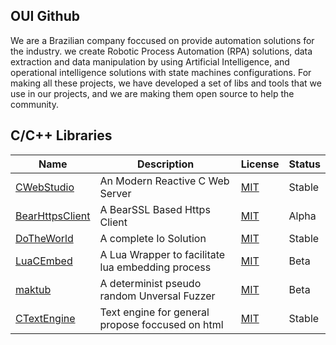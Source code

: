 ## OUI Github

We are a  Brazilian company foccused on provide automation solutions for the industry. 
we create Robotic Process Automation (RPA) solutions, data extraction and data manipulation
by using Artificial Intelligence, and operational intelligence solutions with state machines
configurations. For making all these projects, we have developed a set of libs and tools
that we use in our projects, and we are making them open source to help the community.

## C/C++ Libraries

| Name                                                             | Description                                     | License                                                                                            |  Status    |
|------------------------------------------------------------------|-------------------------------------------------|----------------------------------------------------------------------------------------------------|------------|
|[CWebStudio](https://github.com/OUIsolutions/CWebStudio)          |An Modern Reactive C Web Server                  |[MIT](https://raw.githubusercontent.com/OUIsolutions/CWebStudio/refs/heads/main/LICENSE)            |Stable      |
|[BearHttpsClient](https://github.com/OUIsolutions/BearHttpsClient)|A BearSSL Based Https Client                     |[MIT](https://raw.githubusercontent.com/OUIsolutions/BearHttpsClient/refs/heads/main/LICENSE)       |Alpha       |
|[DoTheWorld](https://github.com/OUIsolutions/DoTheWorld)          |A complete Io Solution                           |[MIT](https://raw.githubusercontent.com/OUIsolutions/DoTheWorld/refs/heads/main/LICENSE)            |Stable      |
|[LuaCEmbed](https://github.com/OUIsolutions/LuaCEmbed)            |A Lua Wrapper to facilitate lua embedding process|[MIT](https://raw.githubusercontent.com/OUIsolutions/LuaCEmbed/refs/heads/main/LICENSE)             |Beta        |
|[maktub](https://github.com/OUIsolutions/maktub)                  |A determinist pseudo random Unversal Fuzzer      |[MIT](https://raw.githubusercontent.com/OUIsolutions/maktub/refs/heads/main/LICENSE)                |Beta        |
|[CTextEngine](https://github.com/OUIsolutions/CTextEngine)        |Text engine for general propose foccused on html |[MIT](https://raw.githubusercontent.com/OUIsolutions/CTextEngine/refs/heads/main/LICENSE)           |Stable      |